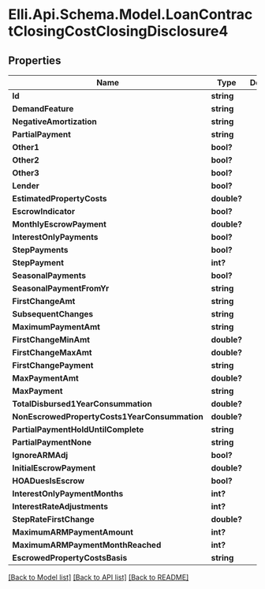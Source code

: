 # Elli.Api.Schema.Model.LoanContractClosingCostClosingDisclosure4
## Properties

Name | Type | Description | Notes
------------ | ------------- | ------------- | -------------
**Id** | **string** |  | [optional] 
**DemandFeature** | **string** |  | [optional] 
**NegativeAmortization** | **string** |  | [optional] 
**PartialPayment** | **string** |  | [optional] 
**Other1** | **bool?** |  | [optional] 
**Other2** | **bool?** |  | [optional] 
**Other3** | **bool?** |  | [optional] 
**Lender** | **bool?** |  | [optional] 
**EstimatedPropertyCosts** | **double?** |  | [optional] 
**EscrowIndicator** | **bool?** |  | [optional] 
**MonthlyEscrowPayment** | **double?** |  | [optional] 
**InterestOnlyPayments** | **bool?** |  | [optional] 
**StepPayments** | **bool?** |  | [optional] 
**StepPayment** | **int?** |  | [optional] 
**SeasonalPayments** | **bool?** |  | [optional] 
**SeasonalPaymentFromYr** | **string** |  | [optional] 
**FirstChangeAmt** | **string** |  | [optional] 
**SubsequentChanges** | **string** |  | [optional] 
**MaximumPaymentAmt** | **string** |  | [optional] 
**FirstChangeMinAmt** | **double?** |  | [optional] 
**FirstChangeMaxAmt** | **double?** |  | [optional] 
**FirstChangePayment** | **string** |  | [optional] 
**MaxPaymentAmt** | **double?** |  | [optional] 
**MaxPayment** | **string** |  | [optional] 
**TotalDisbursed1YearConsummation** | **double?** |  | [optional] 
**NonEscrowedPropertyCosts1YearConsummation** | **double?** |  | [optional] 
**PartialPaymentHoldUntilComplete** | **string** |  | [optional] 
**PartialPaymentNone** | **string** |  | [optional] 
**IgnoreARMAdj** | **bool?** |  | [optional] 
**InitialEscrowPayment** | **double?** |  | [optional] 
**HOADuesIsEscrow** | **bool?** |  | [optional] 
**InterestOnlyPaymentMonths** | **int?** |  | [optional] 
**InterestRateAdjustments** | **int?** |  | [optional] 
**StepRateFirstChange** | **double?** |  | [optional] 
**MaximumARMPaymentAmount** | **int?** |  | [optional] 
**MaximumARMPaymentMonthReached** | **int?** |  | [optional] 
**EscrowedPropertyCostsBasis** | **string** |  | [optional] 

[[Back to Model list]](../README.md#documentation-for-models) [[Back to API list]](../README.md#documentation-for-api-endpoints) [[Back to README]](../README.md)


